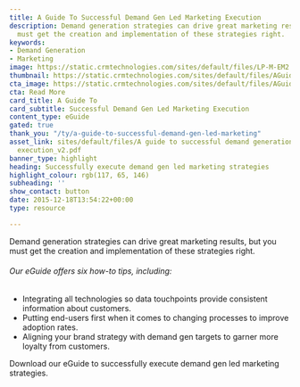```yaml
---
title: A Guide To Successful Demand Gen Led Marketing Execution
description: Demand generation strategies can drive great marketing results, but you
  must get the creation and implementation of these strategies right.
keywords:
- Demand Generation
- Marketing
image: https://static.crmtechnologies.com/sites/default/files/LP-M-EM2.jpg
thumbnail: https://static.crmtechnologies.com/sites/default/files/AGuideToSuccessful.png
cta_image: https://static.crmtechnologies.com/sites/default/files/AGuideToSuccessful_0.png
cta: Read More
card_title: A Guide To
card_subtitle: Successful Demand Gen Led Marketing Execution
content_type: eGuide
gated: true
thank_you: "/ty/a-guide-to-successful-demand-gen-led-marketing"
asset_link: sites/default/files/A guide to successful demand generation led marketing
  execution_v2.pdf
banner_type: highlight
heading: Successfully execute demand gen led marketing strategies
highlight_colour: rgb(117, 65, 146)
subheading: ''
show_contact: button
date: 2015-12-18T13:54:22+00:00
type: resource

---
```

Demand generation strategies can drive great marketing results, but you must get the creation and implementation of these strategies right.

###### Our eGuide offers six how-to tips, including:

* Integrating all technologies so data touchpoints provide consistent information about customers.
* Putting end-users first when it comes to changing processes to improve adoption rates.
* Aligning your brand strategy with demand gen targets to garner more loyalty from customers.

Download our eGuide to successfully execute demand gen led marketing strategies.